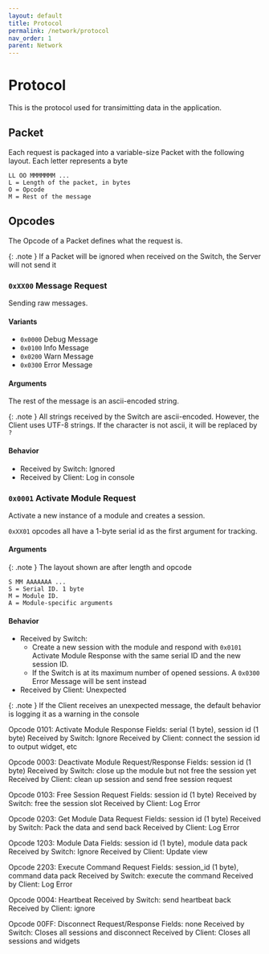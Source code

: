 ```yaml
---
layout: default
title: Protocol
permalink: /network/protocol
nav_order: 1
parent: Network
---
```


# Protocol
This is the protocol used for transimitting data in the application.

## Packet
Each request is packaged into a variable-size Packet with the following layout. Each letter represents a byte
```
LL OO MMMMMMM ...
L = Length of the packet, in bytes
O = Opcode
M = Rest of the message
```

## Opcodes
The Opcode of a Packet defines what the request is.

{: .note }
If a Packet will be ignored when received on the Switch, the Server will not send it

### `0xXX00` Message Request
Sending raw messages. 

#### Variants
- `0x0000` Debug Message
- `0x0100` Info Message
- `0x0200` Warn Message
- `0x0300` Error Message

#### Arguments
The rest of the message is an ascii-encoded string.

{: .note }
All strings received by the Switch are ascii-encoded. However, the Client uses UTF-8 strings. If the character is not ascii, it will be replaced by `?`

#### Behavior
- Received by Switch: Ignored
- Received by Client: Log in console

### `0x0001` Activate Module Request
Activate a new instance of a module and creates a session.

`0xXX01` opcodes all have a 1-byte serial id as the first argument for tracking.

#### Arguments

{: .note }
The layout shown are after length and opcode

```
S MM AAAAAAA ...
S = Serial ID. 1 byte
M = Module ID.
A = Module-specific arguments
```

#### Behavior
- Received by Switch:
  - Create a new session with the module and respond with `0x0101` Activate Module Response with the same serial ID and the new session ID.
  - If the Switch is at its maximum number of opened sessions. A `0x0300` Error Message will be sent instead
- Received by Client: Unexpected

{: .note }
If the Client receives an unexpected message, the default behavior is logging it as a warning in the console



Opcode 0101: Activate Module Response
Fields: serial (1 byte), session id (1 byte)
Received by Switch: Ignore
Received by Client: connect the session id to output widget, etc

Opcode 0003: Deactivate Module Request/Response
Fields: session id (1 byte)
Received by Switch: close up the module but not free the session yet
Received by Client: clean up session and send free session request

Opcode 0103: Free Session Request
Fields: session id (1 byte)
Received by Switch: free the session slot
Received by Client: Log Error

Opcode 0203: Get Module Data Request
Fields: session id (1 byte)
Received by Switch: Pack the data and send back
Received by Client: Log Error

Opcode 1203: Module Data
Fields: session id (1 byte), module data pack
Received by Switch: Ignore
Received by Client: Update view

Opcode 2203: Execute Command Request
Fields: session_id (1 byte), command data pack
Received by Switch: execute the command
Received by Client: Log Error

Opcode 0004: Heartbeat
Received by Switch: send heartbeat back
Received by Client: ignore


Opcode 00FF: Disconnect Request/Response
Fields: none
Received by Switch: Closes all sessions and disconnect
Received by Client: Closes all sessions and widgets